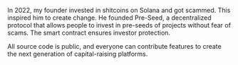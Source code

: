 In 2022, my founder invested in shitcoins on Solana and got scammed. This inspired him to create change. He founded Pre-Seed, a decentralized protocol that allows people to invest in pre-seeds of projects without fear of scams. The smart contract ensures investor protection.

All source code is public, and everyone can contribute features to create the next generation of capital-raising platforms.
